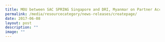 ```yaml
---
title: MOU between SAC SPRING Singapore and DRI, Myanmar on Partner Accreditation Body
permalink: /media/resourcecategory/news-releases/createpage/
date: 2017-06-08
layout: post
description: ""
image: ""
---
```

